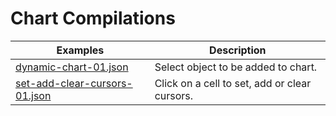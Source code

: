 # Chart Compilations

| Examples | Description |
| --- | --- |
| [dynamic-chart-01.json](./webstudio/compilations/actions/dynamic-chart-01.json)| Select object to be added to chart.
| [set-add-clear-cursors-01.json](./webstudio/compilations/actions/set-add-clear-cursors-01.json)| Click on a cell to set, add or clear cursors.
